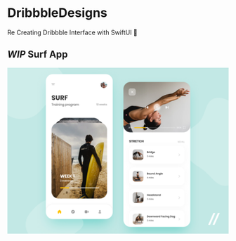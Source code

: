 # DribbbleDesigns
Re Creating Dribbble Interface with SwiftUI 💙

## *WIP* Surf App 
![](./DribbbleDesigns/Image.png)


